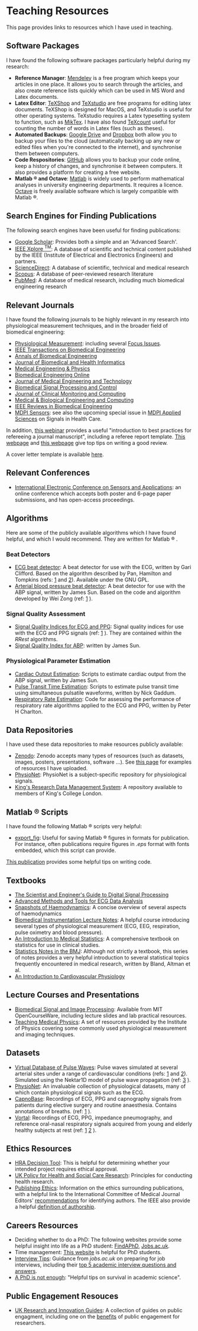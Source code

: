 # Teaching Resources

This page provides links to resources which I have used in teaching.

## Software Packages

I have found the following software packages particularly helpful during my research:

* **Reference Manager**: [Mendeley](https://www.mendeley.com/) is a free program which keeps your articles in one place. It allows you to search through the articles, and also create reference lists quickly which can be used in MS Word and Latex documents.
* **Latex Editor**: [TeXShop](https://en.wikipedia.org/wiki/TeXShop) and [TeXstudio](http://www.texstudio.org/) are free programs for editing latex documents. TeXShop is designed for MacOS, and TeXstudio is useful for other operating systems. TeXstudio requires a Latex typesetting system to function, such as [MikTex](https://miktex.org/). I have also found [TeXcount](https://www.ctan.org/tex-archive/support/texcount) useful for counting the number of words in Latex files (such as theses).
* **Automated Backups**: [Google Drive](https://www.google.com/drive/) and [Dropbox](https://www.dropbox.com/) both allow you to backup your files to the cloud (automatically backing up any new or edited files when you're connected to the internet), and synchronise them between computers.
* **Code Respositories**: [GitHub](https://github.com/) allows you to backup your code online, keep a history of changes, and synchronise it between computers. It also provides a platform for creating a free website.
* **Matlab &reg; and Octave**: [Matlab](https://www.mathworks.com/products/matlab.html) is widely used to perform mathematical analyses in university engineering departments. It requires a licence. [Octave](https://www.gnu.org/software/octave/) is freely available software which is largely compatible with Matlab &reg;.

## Search Engines for Finding Publications

The following search engines have been useful for finding publications:

* [Google Scholar](https://scholar.google.co.uk/): Provides both a simple and an 'Advanced Search'.
* [IEEE Xplore <sup>TM</sup>](http://ieeexplore.ieee.org/): A database of scientific and technical content published by the IEEE (Institute of Electrical and Electronics Engineers) and partners.
* [ScienceDirect](http://www.sciencedirect.com/): A database of scientific, technical and medical research
* [Scopus](https://www.scopus.com/): A database of peer-reviewed research literature
* [PubMed](https://www.ncbi.nlm.nih.gov/pubmed/): A database of medical research, including much biomedical engineering research

## Relevant Journals

I have found the following journals to be highly relevant in my research into physiological measurement techniques, and in the broader field of biomedical engineering:

* [Physiological Measurement](http://iopscience.iop.org/journal/0967-3334/): including several [Focus Issues](http://iopscience.iop.org/journal/0967-3334/page/Focus%20issues).
* [IEEE Transactions on Biomedical Engineering](https://ieeexplore.ieee.org/xpl/RecentIssue.jsp?punumber=10)
* [Annals of Biomedical Engineering](http://www.springer.com/biomed/journal/10439)
* [Journal of Biomedical and Health Informatics](http://ieeexplore.ieee.org/xpl/RecentIssue.jsp?punumber=6221020)
* [Medical Engineering & Physics](https://www.journals.elsevier.com/medical-engineering-and-physics)
* [Biomedical Engineering Online](https://biomedical-engineering-online.biomedcentral.com/)
* [Journal of Medical Engineering and Technology](http://www.tandfonline.com/loi/ijmt20)
* [Biomedical Signal Processing and Control](https://www.journals.elsevier.com/biomedical-signal-processing-and-control/)
* [Journal of Clinical Monitoring and Computing](http://www.springer.com/medicine/anesthesiology/journal/10877)
* [Medical & Biological Engineering and Computing](https://link.springer.com/journal/11517)
* [IEEE Reviews in Biomedical Engineering](http://ieeexplore.ieee.org/xpl/RecentIssue.jsp?punumber=4664312/)
* [MDPI Sensors](http://www.mdpi.com/journal/sensors): see also the upcoming special issue in [MDPI Applied Sciences](https://www.mdpi.com/si/applsci/Signals_Care) on Signals in Health Care.

In addition, [this webinar](https://www.brighttalk.com/webcast/8013/301799/an-introduction-to-best-practices-for-refereeing-a-journal-manuscript) provides a useful "introduction to best practices for refereeing a journal manuscript", including a referee report template. [This webpage](http://www.drpaulwong.com/how-to-write-a-good-manuscript-review/) and [this webpage](https://resource-cms.springernature.com/springer-cms/rest/v1/content/13445048/data/v6) give top tips on writing a good review.

A cover letter template is available [here](https://authorservices.taylorandfrancis.com/writing-a-cover-letter/).

## Relevant Conferences

* [International Electronic Conference on Sensors and Applications](https://ecsa-5.sciforum.net/): an online conference which accepts both poster and 6-page paper submissions, and has open-access proceedings.

## Algorithms

Here are some of the publicly available algorithms which I have found helpful, and which I would recommend. They are written for Matlab &reg; .

### Beat Detectors

* [ECG beat detector](http://www.mit.edu/~gari/CODE/ECGtools/ecgBag/rpeakdetect.m): A beat detector for use with the ECG, written by Gari Clifford. Based on the algorithm described by Pan, Hamilton and Tompkins (refs: [1](http://doi.org/10.1109/TBME.1985.325532) and [2](http://doi.org/10.1109/TBME.1986.325695)). Available under the GNU GPL.
* [Arterial blood pressure beat detector](https://www.physionet.org/physiotools/cardiac-output/code/2analyze/wabp.m): A beat detector for use with the ABP signal, written by James Sun. Based on the code and algorithm developed by Wei Zong (ref: [1](http://doi.org/10.1109/CIC.2003.1291140) ).

### Signal Quality Assessment

* [Signal Quality Indices for ECG and PPG](http://peterhcharlton.github.io/RRest/algorithms.html): Signal quality indices for use with the ECG and PPG signals (ref: [1](https://doi.org/10.1109/JBHI.2014.2338351) ). They are contained within the *RRest* algorithms.
* [Signal Quality Index for ABP](https://www.physionet.org/physiotools/cardiac-output/code/2analyze/jSQI.m): written by James Sun.

### Physiological Parameter Estimation

* [Cardiac Output Estimation](https://www.physionet.org/physiotools/cardiac-output/): Scripts to estimate cardiac output from the ABP signal, written by James Sun.
* [Pulse Transit Time Estimation](http://uk.mathworks.com/matlabcentral/fileexchange/37746-ttalgorithm): Scripts to estimate pulse transit time using simultaneous pulsatile waveforms, written by Nick Gaddum.
* [Respiratory Rate Estimation](http://peterhcharlton.github.io/RRest/algorithms.html): Code for assessing the performance of respiratory rate algorithms applied to the ECG and PPG, written by Peter H Charlton.


## Data Repositories

I have used these data repositories to make resources publicly available:

* [Zenodo](https://zenodo.org/): Zenodo accepts many types of resources (such as datasets, images, posters, presentations, software ...). See [this page](https://zenodo.org/search?page=1&size=20&q=%22peter%20h%20charlton%22) for examples of resources I have uploaded.
* [PhysioNet](https://www.physionet.org/): PhysioNet is a subject-specific repository for physiological signals.
* [King's Research Data Management System](https://www.kcl.ac.uk/library/researchsupport/research-data-management/Preserve-and-Share/Deposit-your-data-with-Kings3.aspx): A repository available to members of King's College London.

## Matlab &reg; Scripts

I have found the following Matlab &reg; scripts very helpful:

* [export_fig](https://uk.mathworks.com/matlabcentral/fileexchange/23629-export-fig): Useful for saving Matlab &reg; figures in formats for publication. For instance, often publications require figures in *.eps* format with fonts embedded, which this script can provide.

[This publication](http://doi.org/10.1371/journal.pbio.1001745) provides some helpful tips on writing code.

## Textbooks

* [The Scientist and Engineer's Guide to Digital Signal Processing](http://www.dspguide.com/)
* [Advanced Methods and Tools for ECG Data Analysis](http://www.robots.ox.ac.uk/~gari/ecgbook.html)
* [Snapshots of Haemodynamics](https://doi.org/10.1007/978-1-4419-6363-5): A concise overview of several aspects of haemodynamics
* [Biomedical Instrumentation Lecture Notes](https://www.robots.ox.ac.uk/~neil/teaching/lectures/med_elec/): A helpful course introducing several types of physiological measurement (ECG, EEG, respiration, pulse oximetry and blood pressure).
* [An Introduction to Medical Statistics](https://www-users.york.ac.uk/~mb55/intro/introcon.htm): A comprehensive textbook on statistics for use in clinical studies.
* [Statistics Notes in the BMJ](https://www-users.york.ac.uk/~mb55/pubs/pbstnote.htm): Although not strictly a textbook, this series of notes provides a very helpful introduction to several statistical topics frequently encountered in medical research, written by Bland, Altman et al.
* [An Introduction to Cardiovascular Physiology](https://www.sciencedirect.com/science/book/9780750610285)

## Lecture Courses and Presentations

* [Biomedical Signal and Image Processing](https://ocw.mit.edu/courses/health-sciences-and-technology/hst-582j-biomedical-signal-and-image-processing-spring-2007/index.htm): Available from MIT OpenCourseWare, including lecture slides and lab practical resources.
* [Teaching Medical Physics](http://www.iop.org/education/teacher/resources/teaching-medical-physics/page_54690.html): A set of resources provided by the Institute of Physics covering some commonly used physiological measurement and imaging techniques.

## Datasets

* [Virtual Database of Pulse Waves](http://haemod.uk/virtual-database): Pulse waves simulated at several arterial sites under a range of cardiovascular conditions (refs: [1](http://doi.org/10.1152/ajpheart.00175.2015) and [2](https://doi.org/10.1016/j.jbiomech.2016.11.001)). Simulated using the Nektar1D model of pulse wave propagation (ref: [3](https://www.researchgate.net/profile/Jordi_Alastruey/publication/256009078_Arterial_pulse_wave_haemodynamics/links/00b7d52164d5dd7b3c000000/Arterial-pulse-wave-haemodynamics.pdf) ).
* [PhysioNet](https://physionet.org/): An invaluable collection of physiological datasets, many of which contain physiological signals such as the ECG.
* [CapnoBase](http://www.capnobase.org/database/pulse-oximeter-ieee-tbme-benchmark/): Recordings of ECG, PPG and capnography signals from patients during elective surgery and routine anaesthesia. Contains annotations of breaths. (ref: [1](http://doi.org/10.1109/TBME.2013.2246160) ).
* [Vortal](http://peterhcharlton.github.io/RRest/vortal_dataset.html): Recordings of ECG, PPG, impedance pneumography, and reference oral-nasal respiratory signals acquired from young and elderly healthy subjects at rest (ref: [1](http://doi.org/10.1088/0967-3334/37/4/610) [2](http://doi.org/10.1088/1361-6579/aa670e) ).

## Ethics Resources

* [HRA Decision Tool](http://www.hra-decisiontools.org.uk/ethics/): This is helpful for determining whether your intended project requires ethical approval.
* [UK Policy for Health and Social Care Research](https://www.hra.nhs.uk/planning-and-improving-research/policies-standards-legislation/uk-policy-framework-health-social-care-research/): Principles for conducting health research.
* [Publishing Ethics](https://authorservices.wiley.com/asset/Best-Practice-Guidelines-on-Publishing-Ethics-2ed.pdf): Information on the ethics surrounding publications, with a helpful link to the International Committee of Medical Journal Editors' [recommendations](http://www.icmje.org/recommendations/browse/roles-and-responsibilities/defining-the-role-of-authors-and-contributors.html) for identifying authors. The IEEE also provide a helpful [definition of authorship](http://ieeeauthorcenter.ieee.org/publish-with-ieee/publishing-ethics/definition-of-authorship/).

## Careers Resources

* Deciding whether to do a PhD: The following websites provide some helpful insight into life as a PhD student: [FindAPhD](https://www.findaphd.com/advice/doing/), [Jobs.ac.uk](https://blog.jobs.ac.uk/phd-student/).
* Time management: [This website](https://www.ithinkwell.com.au/) is helpful for PhD students.
* [Interview Tips](http://www.jobs.ac.uk/careers-advice/interview-tips/): Guidance from *jobs.ac.uk* on preparing for job interviews, including their [top 5 academic interview questions and answers](http://www.jobs.ac.uk/careers-advice/interview-tips/1276/top-5-academic-interview-questions-and-answers).
* [A PhD is not enough](https://books.google.co.uk/books?id=ITOb1M1JXkUC): "Helpful tips on survival in academic science".

## Public Engagement Resouces

* [UK Research and Innovation Guides](https://www.ukri.org/public-engagement/research-council-partners-and-public-engagement-with-research/guides-policies-research-and-publications/): A collection of guides on public engagment, including one on the [benefits](https://www.ukri.org/files/legacy/scisoc/rcukbenefitsofpe-pdf/) of public engagement for researchers.

